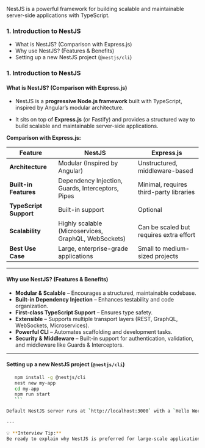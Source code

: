 
NestJS is a powerful framework for building scalable and maintainable server-side applications with TypeScript. 



### **1. Introduction to NestJS**

- What is NestJS? (Comparison with Express.js)
- Why use NestJS? (Features & Benefits)
- Setting up a new NestJS project (`@nestjs/cli`)



### **1. Introduction to NestJS**

#### **What is NestJS? (Comparison with Express.js)**

* NestJS is a **progressive Node.js framework** built with TypeScript, inspired by Angular’s modular architecture. 

* It sits on top of **Express.js** (or Fastify) and provides a structured way to build scalable and maintainable server-side applications.

**Comparison with Express.js:**

| Feature                | NestJS                                               | Express.js                              |
| ---------------------- | ---------------------------------------------------- | --------------------------------------- |
| **Architecture**       | Modular (Inspired by Angular)                        | Unstructured, middleware-based          |
| **Built-in Features**  | Dependency Injection, Guards, Interceptors, Pipes    | Minimal, requires third-party libraries |
| **TypeScript Support** | Built-in support                                     | Optional                                |
| **Scalability**        | Highly scalable (Microservices, GraphQL, WebSockets) | Can be scaled but requires extra effort |
| **Best Use Case**      | Large, enterprise-grade applications                 | Small to medium-sized projects          |

---

#### **Why use NestJS? (Features & Benefits)**

- **Modular & Scalable** – Encourages a structured, maintainable codebase.
- **Built-in Dependency Injection** – Enhances testability and code organization.
- **First-class TypeScript Support** – Ensures type safety.
- **Extensible** – Supports multiple transport layers (REST, GraphQL, WebSockets, Microservices).
- **Powerful CLI** – Automates scaffolding and development tasks.
- **Security & Middleware** – Built-in support for authentication, validation, and middleware like Guards & Interceptors.

---

#### **Setting up a new NestJS project (`@nestjs/cli`)**

 ```sh
    npm install -g @nestjs/cli
    nest new my-app
    cd my-app
    npm run start
    ```

Default NestJS server runs at `http://localhost:3000` with a `Hello World!` response.

---

💡 **Interview Tip:**  
Be ready to explain why NestJS is preferred for large-scale applications and how its modular architecture improves maintainability. Also, mention its support for microservices, GraphQL, and dependency injection as key differentiators from Express.js. 🚀




